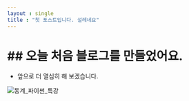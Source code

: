 ```yaml
---
layout : single
title : "첫 포스트입니다. 설레네요"
---
```


# ## 오늘 처음 블로그를 만들었어요. 

- 앞으로 더 열심히 해 보겠습니다.

![동계_파이썬_특강](D:\H_2023(D)\생활\hursoo-github-webpage\hursoo.github.io\images\2023-12-18-first\동계_파이썬_특강.jpg)
